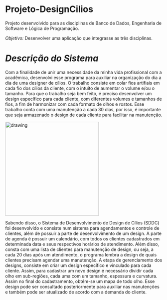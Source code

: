 # Projeto-DesignCilios
Projeto desenvolvido para as disciplinas de Banco de Dados, Engenharia de Software e Lógica de Programação.

*Objetivo:* Desenvolver uma aplicação que integrasse as três disciplinas.

# *Descrição do Sistema*

Com a finalidade de unir uma necessidade da minha vida profissional com a acadêmica, desenvolvi esse programa para auxiliar na organização do dia a dia de uma designer de cílios. O trabalho consiste em colar fios artifiais em cada fio dos cílios da cliente, com o intuíto de aumentar o volume e/ou o tamanho. Para que o trabalho seja bem feito, é preciso desenvolver um design específico para cada cliente, com diferentes volumes e tamanhos de fios, a fim de harmonizar com cada formato de olhos e rostos. Esse trabalho conta com uma manutenção a cada 30 dias, por isso, é importante que seja armazenado o design de cada cliente para facilitar na manutenção.


<img src="https://feirashop.com.br/wp-content/uploads/2018/11/alongamento-de-cilios-antes-depois.jpg" alt="drawing" width="300"/>


Sabendo disso, o Sistema de Desenvolvimento de Design de Cílios (SDDC) foi desenvolvido e consiste num sistema para agendamentos e controle de clientes, além de possuir a parte de desenvolvimento de um design.
A parte de agenda é possuir um calendário, com todos os clientes cadastrados em determinada data e seus respectivos horários de atendimento. Além disso, consta com uma lista de clientes para manutenção de design, ou seja, a cada 20 dias após um atendimento, o programa lembra a design de quais clientes precisam agendar uma manutenção.
A etapa de gerenciamento dos designs, consiste em criar um design específico e vinculado para cada cliente. Assim, para cadastrar um novo design é necessário dividir cada olho em sub-regiões, cada uma com um tamanho, espessura e curvatura. Assim no final do cadastramento, obtém-se um mapa de todo olho. Esse design pode ser consultado posteriormente para auxiliar nas manutenções e também pode ser atualizado de acordo com a demanda do cliente.

